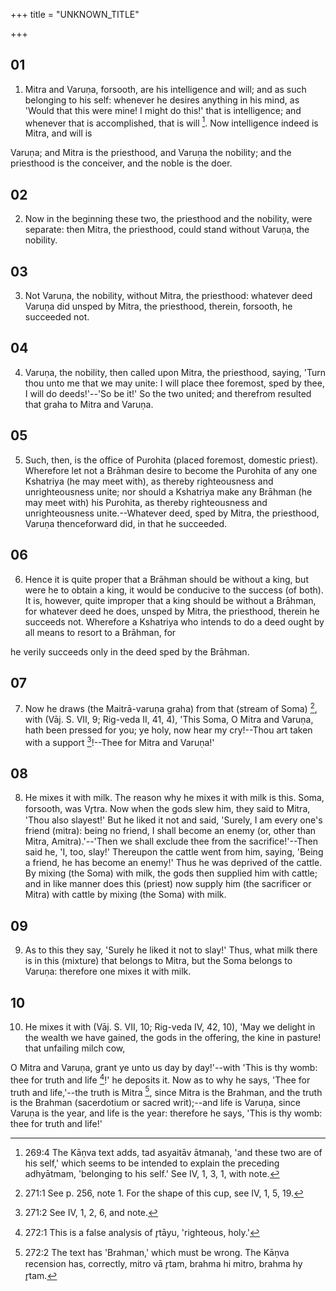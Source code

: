 +++
title = "UNKNOWN_TITLE"

+++


## 01
1. Mitra and Varuṇa, forsooth, are his intelligence and will; and as such belonging to his self: whenever he desires anything in his mind, as 'Would that this were mine! I might do this!' that is intelligence; and whenever that is accomplished, that is will [^fn_648]. Now intelligence indeed is Mitra, and will is

[^fn_648]: 269:4 The Kāṇva text adds, tad asyaitāv ātmanaḥ, 'and these two are of his self,' which seems to be intended to explain the preceding adhyātmam, 'belonging to his self.' See IV, 1, 3, 1, with note.

 Varuṇa; and Mitra is the priesthood, and Varuṇa the nobility; and the priesthood is the conceiver, and the noble is the doer.

## 02
2. Now in the beginning these two, the priesthood and the nobility, were separate: then Mitra, the priesthood, could stand without Varuṇa, the nobility.

## 03
3. Not Varuṇa, the nobility, without Mitra, the priesthood: whatever deed Varuṇa did unsped by Mitra, the priesthood, therein, forsooth, he succeeded not.

## 04
4. Varuṇa, the nobility, then called upon Mitra, the priesthood, saying, 'Turn thou unto me that we may unite: I will place thee foremost, sped by thee, I will do deeds!'--'So be it!' So the two united; and therefrom resulted that graha to Mitra and Varuṇa.

## 05
5. Such, then, is the office of Purohita (placed foremost, domestic priest). Wherefore let not a Brāhman desire to become the Purohita of any one Kshatriya (he may meet with), as thereby righteousness and unrighteousness unite; nor should a Kshatriya make any Brāhman (he may meet with) his Purohita, as thereby righteousness and unrighteousness unite.--Whatever deed, sped by Mitra, the priesthood, Varuṇa thenceforward did, in that he succeeded.

## 06
6. Hence it is quite proper that a Brāhman should be without a king, but were he to obtain a king, it would be conducive to the success (of both). It is, however, quite improper that a king should be without a Brāhman, for whatever deed he does, unsped by Mitra, the priesthood, therein he succeeds not. Wherefore a Kshatriya who intends to do a deed ought by all means to resort to a Brāhman, for

he verily succeeds only in the deed sped by the Brāhman.

## 07
7. Now he draws (the Maitrā-varuṇa graha) from that (stream of Soma) [^fn_649], with (Vāj. S. VII, 9; Rig-veda II, 41, 4), 'This Soma, O Mitra and Varuṇa, hath been pressed for you; ye holy, now hear my cry!--Thou art taken with a support [^fn_650]!--Thee for Mitra and Varuṇa!'

[^fn_649]: 271:1 See p. 256, note 1. For the shape of this cup, see IV, 1, 5, 19.

[^fn_650]: 271:2 See IV, 1, 2, 6, and note.

## 08
8. He mixes it with milk. The reason why he mixes it with milk is this. Soma, forsooth, was Vr̥tra. Now when the gods slew him, they said to Mitra, 'Thou also slayest!' But he liked it not and said, 'Surely, I am every one's friend (mitra): being no friend, I shall become an enemy (or, other than Mitra, Amitra).'--'Then we shall exclude thee from the sacrifice!'--Then said he, 'I, too, slay!' Thereupon the cattle went from him, saying, 'Being a friend, he has become an enemy!' Thus he was deprived of the cattle. By mixing (the Soma) with milk, the gods then supplied him with cattle; and in like manner does this (priest) now supply him (the sacrificer or Mitra) with cattle by mixing (the Soma) with milk.

## 09
9. As to this they say, 'Surely he liked it not to slay!' Thus, what milk there is in this (mixture) that belongs to Mitra, but the Soma belongs to Varuṇa: therefore one mixes it with milk.

## 10
10. He mixes it with (Vāj. S. VII, 10; Rig-veda IV, 42, 10), 'May we delight in the wealth we have gained, the gods in the offering, the kine in pasture! that unfailing milch cow,

 O Mitra and Varuṇa, grant ye unto us day by day!'--with 'This is thy womb: thee for truth and life [^fn_651]!' he deposits it. Now as to why he says, 'Thee for truth and life,'--the truth is Mitra [^fn_652], since Mitra is the Brahman, and the truth is the Brahman (sacerdotium or sacred writ);--and life is Varuṇa, since Varuṇa is the year, and life is the year: therefore he says, 'This is thy womb: thee for truth and life!'

[^fn_651]: 272:1 This is a false analysis of r̥tāyu, 'righteous, holy.'

[^fn_652]: 272:2 The text has 'Brahman,' which must be wrong. The Kāṇva recension has, correctly, mitro vā r̥tam, brahma hi mitro, brahma hy r̥tam.

